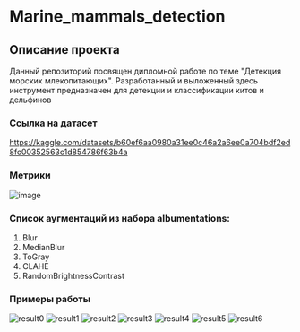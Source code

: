# Marine_mammals_detection

## Описание проекта
Данный репозиторий посвящен дипломной работе по теме "Детекция морских млекопитающих". Разработанный и выложенный здесь инструмент предназначен для детекции и классификации китов и дельфинов
### Ссылка на датасет
https://kaggle.com/datasets/b60ef6aa0980a31ee0c46a2a6ee0a704bdf2ed8fc00352563c1d854786f63b4a
### Метрики
![image](https://github.com/Goolissimo/marine_mammals_detection_VKR/assets/113251478/3ce96c58-a92a-42ad-84c6-ef08829276bc)
### Список аугментаций из набора albumentations:
1)  Blur
2)  MedianBlur
3)  ToGray
4)  CLAHE
5)  RandomBrightnessContrast
### Примеры работы
![result0](https://github.com/Goolissimo/marine_mammals_detection_VKR/assets/113251478/6c0715be-10e2-4984-8555-0be06f109efb)
![result1](https://github.com/Goolissimo/marine_mammals_detection_VKR/assets/113251478/43270eb7-0a66-4f5b-9aec-19fb139d03fd)
![result2](https://github.com/Goolissimo/marine_mammals_detection_VKR/assets/113251478/46a47465-1ff6-495c-ab46-cc3c675f2e53)
![result3](https://github.com/Goolissimo/marine_mammals_detection_VKR/assets/113251478/95ed8b28-d1d1-44d3-902d-f76dc572f145)
![result4](https://github.com/Goolissimo/marine_mammals_detection_VKR/assets/113251478/00b28aae-52f5-4cdc-a95f-2ce16902ace3)
![result5](https://github.com/Goolissimo/marine_mammals_detection_VKR/assets/113251478/ed559567-0f60-447e-b41d-1c2c422907ed)
![result6](https://github.com/Goolissimo/marine_mammals_detection_VKR/assets/113251478/7844d7f1-67e4-432c-b7f9-b0500f7ff55f)
